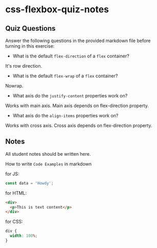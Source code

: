 # css-flexbox-quiz-notes

## Quiz Questions

Answer the following questions in the provided markdown file before turning in this exercise:

- What is the default `flex-direction` of a `flex` container?

It's row direction.

- What is the default `flex-wrap` of a `flex` container?

Nowrap.

- What axis do the `justify-content` properties work on?

Works with main axis.
Main axis depends on flex-direction property.

- What axis do the `align-items` properties work on?

Works with cross axis.
Cross axis depends on flex-direction property.

## Notes

All student notes should be written here.

How to write `Code Examples` in markdown

for JS:

```javascript
const data = 'Howdy';
```

for HTML:

```html
<div>
  <p>This is text content</p>
</div>
```

for CSS:

```css
div {
  width: 100%;
}
```
